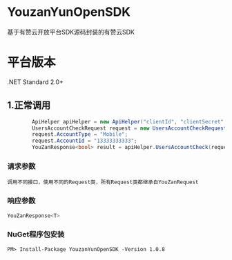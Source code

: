 # YouzanYunOpenSDK
基于有赞云开放平台SDK源码封装的有赞云SDK

# 平台版本
.NET Standard 2.0+

## 1.正常调用

```c#
		ApiHelper apiHelper = new ApiHelper("clientId", "clientSecret", grantId);
		UsersAccountCheckRequest request = new UsersAccountCheckRequest();
		request.AccountType = "Mobile";
		request.AccountId = "13333333333";
		YouZanResponse<bool> result = apiHelper.UsersAccountCheck(request);
```

### 请求参数

    调用不同接口，使用不同的Request类，所有Request类都继承自YouZanRequest

### 响应参数

```c#
YouZanResponse<T>
```

### NuGet程序包安装
	
	PM> Install-Package YouzanYunOpenSDK -Version 1.0.8